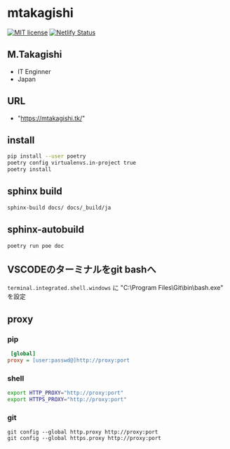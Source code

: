 # mtakagishi

[![MIT license](https://img.shields.io/badge/License-MIT-blue.svg)](https://lbesson.mit-license.org/) [![Netlify Status](https://api.netlify.com/api/v1/badges/cf669616-af9c-424e-bd66-d00fe89e9420/deploy-status)](https://app.netlify.com/sites/jolly-brown-b98547/deploys)

## M.Takagishi

* IT Enginner
* Japan

## URL

* "https://mtakagishi.tk/"

## install

``` bash
pip install --user poetry
poetry config virtualenvs.in-project true
poetry install
```

## sphinx build

``` bash
sphinx-build docs/ docs/_build/ja
```

## sphinx-autobuild

``` bash
poetry run poe doc
```

## VSCODEのターミナルをgit bashへ
`terminal.integrated.shell.windows` に "C:\\Program Files\\Git\\bin\\bash.exe" を設定



## proxy

### pip

```ini:$HOME/pip/pip.ini
 [global]
proxy = [user:passwd@]http://proxy:port
```

### shell

```bash
export HTTP_PROXY="http://proxy:port"
export HTTPS_PROXY="http://proxy:port"
```

### git
```
git config --global http.proxy http://proxy:port
git config --global https.proxy http://proxy:port
```
